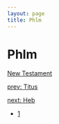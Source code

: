 ```yaml
---
layout: page
title: Phlm
---
```


# Phlm


[New Testament](/new-testament.html)


[prev: Titus](/new-testament/titus.html)


[next: Heb](/new-testament/heb.html)

- [1](/new-testament/phlm/phlm-1.html)
